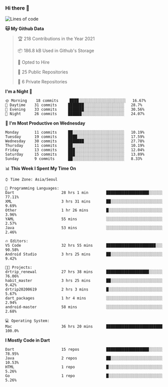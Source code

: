 ### Hi there 👋

<!--
**ska2519/ska2519** is a ✨ _special_ ✨ repository because its `README.md` (this file) appears on your GitHub profile.

Here are some ideas to get you started:

- 🔭 I’m currently working on ...
- 🌱 I’m currently learning ...
- 👯 I’m looking to collaborate on ...
- 🤔 I’m looking for help with ...
- 💬 Ask me about ...
- 📫 How to reach me: ...
- 😄 Pronouns: ...
- ⚡ Fun fact: ...
-->

<!--START_SECTION:waka-->
![Lines of code](https://img.shields.io/badge/From%20Hello%20World%20I%27ve%20Written-431329%20lines%20of%20code-blue)

**🐱 My Github Data** 

> 🏆 218 Contributions in the Year 2021
 > 
> 📦 186.8 kB Used in Github's Storage 
 > 
> 💼 Opted to Hire
 > 
> 📜 25 Public Repositories 
 > 
> 🔑 6 Private Repositories  
 > 
**I'm a Night 🦉** 

```text
🌞 Morning    18 commits     ████░░░░░░░░░░░░░░░░░░░░░   16.67% 
🌆 Daytime    31 commits     ███████░░░░░░░░░░░░░░░░░░   28.7% 
🌃 Evening    33 commits     ███████░░░░░░░░░░░░░░░░░░   30.56% 
🌙 Night      26 commits     ██████░░░░░░░░░░░░░░░░░░░   24.07%

```
📅 **I'm Most Productive on Wednesday** 

```text
Monday       11 commits     ██░░░░░░░░░░░░░░░░░░░░░░░   10.19% 
Tuesday      19 commits     ████░░░░░░░░░░░░░░░░░░░░░   17.59% 
Wednesday    30 commits     ███████░░░░░░░░░░░░░░░░░░   27.78% 
Thursday     11 commits     ██░░░░░░░░░░░░░░░░░░░░░░░   10.19% 
Friday       13 commits     ███░░░░░░░░░░░░░░░░░░░░░░   12.04% 
Saturday     15 commits     ███░░░░░░░░░░░░░░░░░░░░░░   13.89% 
Sunday       9 commits      ██░░░░░░░░░░░░░░░░░░░░░░░   8.33%

```


📊 **This Week I Spent My Time On** 

```text
⌚︎ Time Zone: Asia/Seoul

💬 Programming Languages: 
Dart                     28 hrs 1 min        ███████████████████░░░░░░   77.11% 
XML                      3 hrs 31 mins       ██░░░░░░░░░░░░░░░░░░░░░░░   9.69% 
Other                    1 hr 26 mins        █░░░░░░░░░░░░░░░░░░░░░░░░   3.96% 
YAML                     55 mins             ░░░░░░░░░░░░░░░░░░░░░░░░░   2.57% 
Java                     53 mins             ░░░░░░░░░░░░░░░░░░░░░░░░░   2.46%

🔥 Editors: 
VS Code                  32 hrs 55 mins      ██████████████████████░░░   90.58% 
Android Studio           3 hrs 25 mins       ██░░░░░░░░░░░░░░░░░░░░░░░   9.42%

🐱‍💻 Projects: 
drtrip_renewal           27 hrs 38 mins      ███████████████████░░░░░░   76.06% 
habit_master             3 hrs 25 mins       ██░░░░░░░░░░░░░░░░░░░░░░░   9.42% 
drtrip20200619           2 hrs 3 mins        █░░░░░░░░░░░░░░░░░░░░░░░░   5.67% 
dart_packages            1 hr 4 mins         ░░░░░░░░░░░░░░░░░░░░░░░░░   2.94% 
android-master           58 mins             ░░░░░░░░░░░░░░░░░░░░░░░░░   2.68%

💻 Operating System: 
Mac                      36 hrs 20 mins      █████████████████████████   100.0%

```

**I Mostly Code in Dart** 

```text
Dart                     15 repos            ███████████████████░░░░░░   78.95% 
Java                     2 repos             ██░░░░░░░░░░░░░░░░░░░░░░░   10.53% 
HTML                     1 repo              █░░░░░░░░░░░░░░░░░░░░░░░░   5.26% 
Go                       1 repo              █░░░░░░░░░░░░░░░░░░░░░░░░   5.26%

```



<!--END_SECTION:waka-->


